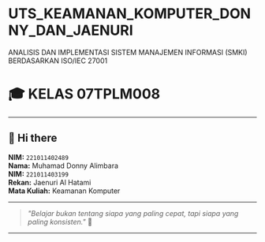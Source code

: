 # UTS_KEAMANAN_KOMPUTER_DONNY_DAN_JAENURI
ANALISIS DAN IMPLEMENTASI SISTEM MANAJEMEN INFORMASI (SMKI) BERDASARKAN ISO/IEC 27001

# 🎓 KELAS 07TPLM008

---

## 👋 Hi there

**NIM:** `221011402489`  
**Nama:** Muhamad Donny Alimbara  
**NIM:** `221011403199`  
**Rekan:** Jaenuri Al Hatami  
**Mata Kuliah:** Keamanan Komputer  

---

> *"Belajar bukan tentang siapa yang paling cepat, tapi siapa yang paling konsisten."* 🚀

---
